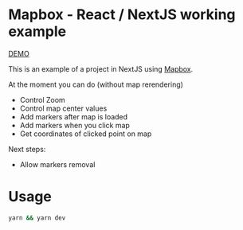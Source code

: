 # Mapbox - React / NextJS working example

[DEMO](https://mapbox-with-react-nextjs-example.vercel.app/)

This is an example of a project in NextJS using [Mapbox](https://mapbox.com).

At the moment you can do (without map rerendering)

- Control Zoom
- Control map center values
- Add markers after map is loaded
- Add markers when you click map
- Get coordinates of clicked point on map

Next steps:

- Allow markers removal

# Usage

```bash
yarn && yarn dev
```
